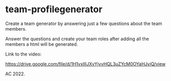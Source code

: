 # team-profilegenerator

Create a team generator by answering just a few questions about the team members.

Answer the questions and create your team roles after adding all the members a html will be generated.

Link to the video:

https://drive.google.com/file/d/1H1vxIlIJXvYjyvHQL3uZYcM0OYaHJviQ/view

AC 2022.